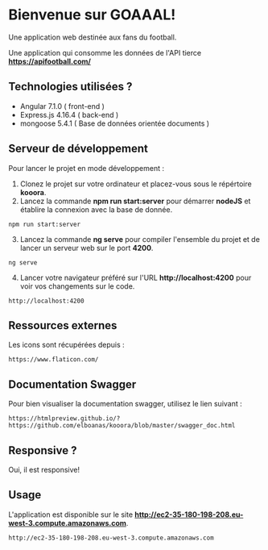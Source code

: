 # Bienvenue sur GOAAAL!
Une application web destinée aux fans du football.

Une application qui consomme les données de l'API tierce **https://apifootball.com/**


## Technologies utilisées ?
* Angular 7.1.0 ( front-end )
* Express.js 4.16.4 ( back-end )
* mongoose 5.4.1 ( Base de données orientée documents ) 

## Serveur de développement

Pour lancer le projet en mode développement :
1. Clonez le projet sur votre ordinateur et placez-vous sous le répértoire **kooora**.
2. Lancez la commande **npm run start:server** pour démarrer **nodeJS** et établire la connexion avec la base de donnée.
```
npm run start:server
```
3. Lancez la commande **ng serve** pour compiler l'ensemble du projet et de lancer un serveur web sur le port **4200**.
```
ng serve
```
4. Lancer votre navigateur préféré sur l'URL **http://localhost:4200** pour voir vos changements sur le code.
```
http://localhost:4200
```
## Ressources externes
Les icons sont récupérées depuis :
```
https://www.flaticon.com/
```
## Documentation Swagger
Pour bien visualiser la documentation swagger, utilisez le lien suivant :
```
https://htmlpreview.github.io/?https://github.com/elboanas/kooora/blob/master/swagger_doc.html
```

## Responsive ?
Oui, il est responsive!

## Usage
L'application est disponible sur le site **http://ec2-35-180-198-208.eu-west-3.compute.amazonaws.com**.
```
http://ec2-35-180-198-208.eu-west-3.compute.amazonaws.com
```
